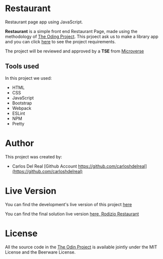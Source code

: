 # Restaurant

Restaurant page app using JavaScript.

**Restaurant** is a simple front end Restaurant Page, made using the methodology of [The Oding Project](https://www.theodinproject.com). This prjoect ask us to make a library app and you can click [here](https://www.theodinproject.com/courses/javascript/lessons/restaurant-page) to see the project requirements.

The project will be reviewed and approved by a **TSE** from [Microverse](https://microverse.org)

## Tools used

In this project we used:

- HTML
- CSS
- JavaScript
- Bootstrap
- Webpack
- ESLint
- NPM
- Pretty

# Author

This project was created by:

- Carlos Del Real [Github Account https://github.com/carloshdelreal](https://github.com/carloshdelreal)

# Live Version

You can find the development's live version of this project [here](https://rawcdn.githack.com/carloshdelreal/restaurant/5184dcb602030ce2b4d162c80a76c09c6732232b/dist/index.html)

You can find the final solution live version [here, Rodizio Restaurant](https://carloshdelreal.github.io/restaurant/dist/index.html)

# License

All the source code in the [The Odin Project](https://www.theodinproject.com/courses/javascript/lessons/restaurant-page) is available jointly under the MIT License and the Beerware License.
